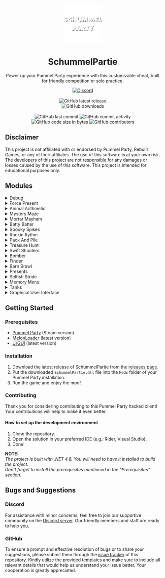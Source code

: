 <p align="center">
    <img height="128" src=".idea/icon.png" alt="Icon of SchummelPartie">
</p>

<h1 align="center">SchummelPartie</h1>

<p align="center">Power up your Pummel Party experience with this customizable cheat, built for friendly competition or solo practice.</p>

<div align="center">
    <a href="https://lyzev.github.io/discord"><img src="https://img.shields.io/discord/610120595765723137?logo=discord" alt="Discord"/></a>
    <br><br>
    <img src="https://img.shields.io/github/v/release/Lyzev/SchummelPartie" alt="GitHub latest release"/>
    <br>
    <img src="https://img.shields.io/github/downloads/Lyzev/SchummelPartie/total" alt="GitHub downloads"/>
    <br><br>
    <img src="https://img.shields.io/github/last-commit/Lyzev/SchummelPartie" alt="GitHub last commit"/>
    <img src="https://img.shields.io/github/commit-activity/w/Lyzev/SchummelPartie" alt="GitHub commit activity"/>
    <br>
    <img src="https://img.shields.io/github/languages/code-size/Lyzev/SchummelPartie" alt="GitHub code size in bytes"/>
    <img src="https://img.shields.io/github/contributors/Lyzev/SchummelPartie" alt="GitHub contributors"/> 
</div>

## Disclaimer

This project is not affiliated with or endorsed by Pummel Party, Rebuilt Games, or any of their affiliates. The use of 
this software is at your own risk. The developers of this project are not responsible for any damages or losses caused 
by the use of this software. This project is intended for educational purposes only.

## Modules

<details>
<summary>Debug</summary>

Toggle the Debug mode.
<img src="debug.png" alt="Debug Mode Features">
</details>

<details>
<summary>Force Present</summary>

Forces the present to be the one you want.
</details>

<details>
<summary>Animal Arithmetic</summary>

Show the answer to the animal arithmetic.
</details>

<details>
<summary>Mystery Maze</summary>

Shows the path to the exit.
</details>

<details>
<summary>Mortar Mayhem</summary>

Show the answer to the mortar mayhem.
</details>

<details>
<summary>Batty Batter</summary>

Automatically hit the ball.
</details>

<details>
<summary>Spooky Spikes</summary>

Automatically crouch or jump when needed.
</details>

<details>
<summary>Rockin Rythm</summary>

Automatically hit the notes.
</details>

<details>
<summary>Pack And Pile</summary>

Automatically place boxes.
</details>

<details>
<summary>Treasure Hunt</summary>

Shows the path to the treasure.
</details>

<details>
<summary>Swift Shooters</summary>

Automatically shoot the good targets.
</details>

<details>
<summary>Bomber</summary>

Bombs are infinite.
</details>

<details>
<summary>Finder</summary>

Show the position of the other players.
</details>

<details>
<summary>Barn Brawl</summary>

God Mode, Infinite Shotgun (Press F), Burst Shotgun, ESP.
</details>

<details>
<summary>Presents</summary>

Automatically collect the best presents.
</details>

<details>
<summary>Selfish Stride</summary>

Show the target bridge.
</details>

<details>
<summary>Memory Menu</summary>

Show the target food.
</details>

<details>
<summary>Tanks</summary>

Rapid Fire
</details>

<details>
<summary>Graphical User Interface</summary>

Toggle the GUI with INSERT.
</details>

## Getting Started

### Prerequisites

- [Pummel Party](https://store.steampowered.com/app/880940/Pummel_Party/) (Steam version)
- [MelonLoader](https://melonwiki.xyz/#/README) (latest version)
- [UrGUI](https://github.com/Lyzev/UrGUI/tree/main?tab=readme-ov-file#getting-started) (latest version)

### Installation

1. Download the latest release of SchummelPartie from the [releases page](https://github.com/Lyzev/SchummelPartie/releases).
2. Put the downloaded `SchummelPartie.dll` file into the `Mods` folder of your Pummel Party installation.
3. Run the game and enjoy the mod!

### Contributing

Thank you for considering contributing to this Pummel Party hacked client! Your contributions will help to make it even better.

#### How to set up the development environment

1. Clone the repository.
2. Open the solution in your preferred IDE (e.g.: Rider, Visual Studio).
3. Done!

**NOTE:**  
*The project is built with .NET 4.8. You will need to have it installed to build the project.  
Don't forget to install the prerequisites mentioned in the "Prerequisites" section.*


## Bugs and Suggestions

### Discord

For assistance with minor concerns, feel free to join our supportive community on
the [Discord server](https://lyzev.github.io/discord). Our friendly members and staff are ready to help you.

### GitHub

To ensure a prompt and effective resolution of bugs or to share your suggestions, please submit them through
the [issue tracker](https://github.com/Lyzev/SchummelPartie/issues) of this repository. Kindly utilize the provided templates
and make sure to include all relevant details that would help us understand your issue better. Your cooperation is
greatly appreciated.
